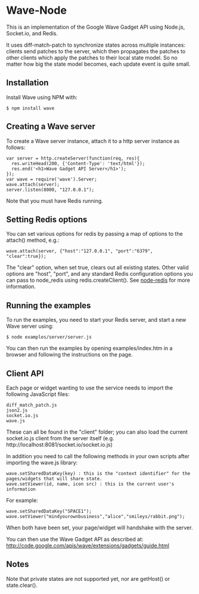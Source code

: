 # Wave-Node

This is an implementation of the Google Wave Gadget API using Node.js, Socket.io, and Redis. 

It uses diff-match-patch to synchronize states across multiple instances: clients send patches to the server, which then propagates the patches to other clients which
apply the patches to their local state model. So no matter how big the state model becomes, each update event is quite small.

## Installation

Install Wave using NPM with:

    $ npm install wave
    
## Creating a Wave server

To create a Wave server instance, attach it to a http server instance as follows:

    var server = http.createServer(function(req, res){ 
      res.writeHead(200, {'Content-Type': 'text/html'}); 
      res.end('<h1>Wave Gadget API Server</h1>');   
    });
    var wave = require('wave').Server;
    wave.attach(server);
    server.listen(8000, "127.0.0.1");
    
    
Note that you must have Redis running.

## Setting Redis options

You can set various options for redis by passing a map of options to the attach() method, e.g.:

    wave.attach(server, {"host":"127.0.0.1", "port":"6379", "clear":true});
    
The "clear" option, when set true, clears out all existing states. Other valid options are "host", "port", and any standard Redis configuration options you can pass to node_redis using redis.createClient(). See [node-redis](http://github.com/mranney/node_redis) for more information.

## Running the examples

To run the examples, you need to start your Redis server, and start a new Wave server using:

    $ node examples/server/server.js
    
You can then run the examples by opening examples/index.htm in a browser and following the instructions on the page.
	
## Client API

Each page or widget wanting to use the service needs to import the following JavaScript files:

    diff_match_patch.js
    json2.js
    socket.io.js
    wave.js
    
These can all be found in the "client" folder; you can also load the current socket.io.js client from the server itself (e.g. http://localhost:8081/socket.io/socket.io.js)

In addition you need to call the following methods in your own scripts after importing the wave.js library:

    wave.setSharedDataKey(key) : this is the "context identifier" for the pages/widgets that will share state.
    wave.setViewer(id, name, icon src) : this is the current user's information

For example:

    wave.setSharedDataKey("SPACE1");
    wave.setViewer("mindyourownbusiness","alice","smileys/rabbit.png");
	
When both have been set, your page/widget will handshake with the server.

You can then use the Wave Gadget API as described at: http://code.google.com/apis/wave/extensions/gadgets/guide.html

## Notes

Note that private states are not supported yet, nor are getHost() or state.clear().